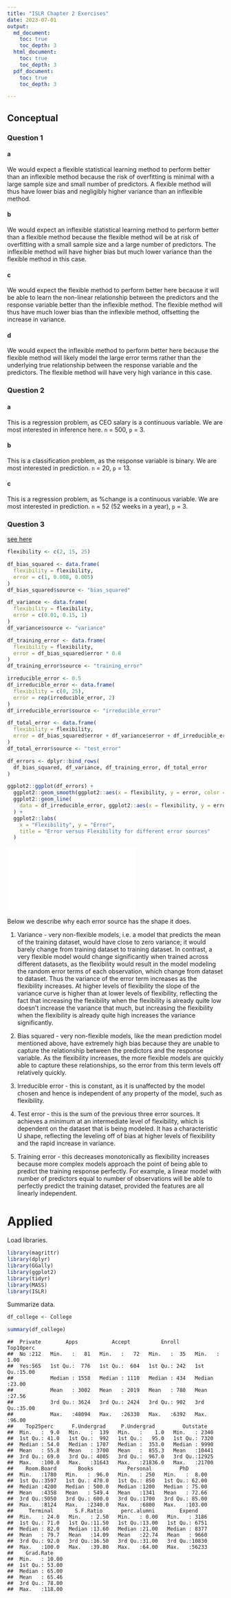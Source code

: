 ```yaml
---
title: "ISLR Chapter 2 Exercises"
date: 2023-07-01
output:
  md_document:
    toc: true
    toc_depth: 3
  html_document:
    toc: true
    toc_depth: 3
  pdf_document:
    toc: true
    toc_depth: 3

---
```




## Conceptual

### Question 1

#### a
We would expect a flexible statistical learning method to perform better than
an inflexible method because the risk of overfitting is minimal with a large sample
size and small number of predictors. A flexible method will thus have lower bias
and negligibly higher variance than an inflexible method.

#### b
We would expect an inflexible statistical learning method to perform better than a
flexible method because the flexible method will be at risk of overfitting with a small sample size
and a large number of predictors. The inflexible method will have higher bias but much lower variance
than the flexible method in this case.

#### c
We would expect the flexible method to perform better here because it will be able to
learn the non-linear relationship between the predictors and the response variable better than the inflexible method.
The flexible method will thus have much lower bias than the inflexible method, offsetting the increase in variance.


#### d
We would expect the inflexible method to perform better here because the flexible method
will likely model the large error terms rather than the underlying true relationship between the response
variable and the predictors. The flexible method will have very high variance in this case.

### Question 2

#### a
This is a regression problem, as CEO salary is a continuous variable. We are most
interested in inference here. `n` = 500, `p` = 3.

#### b
This is a classification problem, as the response variable is binary. We are most interested in prediction.
`n` = 20, `p` = 13.

#### c
This is a regression problem, as %change is a continuous variable. We are most interested in prediction.
`n` = 52 (52 weeks in a year), `p` = 3.

### Question 3

[see here](#conceptual)

```r
flexibility <- c(2, 15, 25)

df_bias_squared <- data.frame(
  flexibility = flexibility,
  error = c(1, 0.008, 0.005)
)
df_bias_squared$source <- "bias_squared"

df_variance <- data.frame(
  flexibility = flexibility,
  error = c(0.01, 0.15, 1)
)
df_variance$source <- "variance"

df_training_error <- data.frame(
  flexibility = flexibility,
  error = df_bias_squared$error * 0.8
)
df_training_error$source <- "training_error"

irreducible_error <- 0.5
df_irreducible_error <- data.frame(
  flexibility = c(0, 25),
  error = rep(irreducible_error, 2)
)
df_irreducible_error$source <- "irreducible_error"

df_total_error <- data.frame(
  flexibility = flexibility,
  error = df_bias_squared$error + df_variance$error + df_irreducible_error$error[[1]]
)
df_total_error$source <- "test_error"

df_errors <- dplyr::bind_rows(
  df_bias_squared, df_variance, df_training_error, df_total_error
)

ggplot2::ggplot(df_errors) +
  ggplot2::geom_smooth(ggplot2::aes(x = flexibility, y = error, color = source)) +
  ggplot2::geom_line(
    data = df_irreducible_error, ggplot2::aes(x = flexibility, y = error, color = source)
  ) +
  ggplot2::labs(
    x = "Flexibility", y = "Error",
    title = "Error versus Flexibility for different error sources"
  )
```

![](exercises_files/figure-latex/error_source_graph-1.pdf)<!-- --> 

Below we describe why each error source has the shape it does.

1. Variance - very non-flexible models, i.e. a model that predicts the mean of the training dataset,
would have close to zero variance; it would barely change from training dataset to training dataset.
In contrast, a very flexible model would change significantly when trained across different datasets, as the flexibility
would result in the model modeling the random error terms of each observation, which change from dataset to dataset. Thus the variance of the error term increases as the flexibility increases. At higher levels of flexibility the slope of the variance curve is higher than at lower levels of flexibility, reflecting the fact that increasing the flexibility when the flexibility
is already quite low doesn't increase the variance that much, but increasing the flexibility when the flexibility is already quite high increases the variance significantly.

2. Bias squared - very non-flexible models, like the mean prediction model mentioned above, have extremely high bias because they are unable to capture the relationship between the predictors and the response variable. As the flexibility increases, the more flexible models are quickly able to capture these relationships, so the error from this term levels off relatively quickly.

3. Irreducible error - this is constant, as it is unaffected by the model chosen and hence is independent of any property of the model, such as flexibility.

4. Test error - this is the sum of the previous three error sources. It achieves a minimum at an intermediate level of flexibility, which is dependent on the dataset that is being modeled. It has a characteristic U shape, reflecting the leveling off of bias at higher levels of flexibility and the rapid increase in variance.

5. Training error - this decreases monotonically as flexibility increases because more complex models approach the point of being able to predict the training response perfectly. For example, a linear model with number of predictors equal to number of observations will be able to perfectly predict the training dataset, provided the features are all linearly independent.

# Applied

Load libraries.

```r
library(magrittr)
library(dplyr)
library(GGally)
library(ggplot2)
library(tidyr)
library(MASS)
library(ISLR)
```

Summarize data.

```r
df_college <- College

summary(df_college)
```

```
##  Private        Apps           Accept          Enroll       Top10perc    
##  No :212   Min.   :   81   Min.   :   72   Min.   :  35   Min.   : 1.00  
##  Yes:565   1st Qu.:  776   1st Qu.:  604   1st Qu.: 242   1st Qu.:15.00  
##            Median : 1558   Median : 1110   Median : 434   Median :23.00  
##            Mean   : 3002   Mean   : 2019   Mean   : 780   Mean   :27.56  
##            3rd Qu.: 3624   3rd Qu.: 2424   3rd Qu.: 902   3rd Qu.:35.00  
##            Max.   :48094   Max.   :26330   Max.   :6392   Max.   :96.00  
##    Top25perc      F.Undergrad     P.Undergrad         Outstate    
##  Min.   :  9.0   Min.   :  139   Min.   :    1.0   Min.   : 2340  
##  1st Qu.: 41.0   1st Qu.:  992   1st Qu.:   95.0   1st Qu.: 7320  
##  Median : 54.0   Median : 1707   Median :  353.0   Median : 9990  
##  Mean   : 55.8   Mean   : 3700   Mean   :  855.3   Mean   :10441  
##  3rd Qu.: 69.0   3rd Qu.: 4005   3rd Qu.:  967.0   3rd Qu.:12925  
##  Max.   :100.0   Max.   :31643   Max.   :21836.0   Max.   :21700  
##    Room.Board       Books           Personal         PhD        
##  Min.   :1780   Min.   :  96.0   Min.   : 250   Min.   :  8.00  
##  1st Qu.:3597   1st Qu.: 470.0   1st Qu.: 850   1st Qu.: 62.00  
##  Median :4200   Median : 500.0   Median :1200   Median : 75.00  
##  Mean   :4358   Mean   : 549.4   Mean   :1341   Mean   : 72.66  
##  3rd Qu.:5050   3rd Qu.: 600.0   3rd Qu.:1700   3rd Qu.: 85.00  
##  Max.   :8124   Max.   :2340.0   Max.   :6800   Max.   :103.00  
##     Terminal       S.F.Ratio      perc.alumni        Expend     
##  Min.   : 24.0   Min.   : 2.50   Min.   : 0.00   Min.   : 3186  
##  1st Qu.: 71.0   1st Qu.:11.50   1st Qu.:13.00   1st Qu.: 6751  
##  Median : 82.0   Median :13.60   Median :21.00   Median : 8377  
##  Mean   : 79.7   Mean   :14.09   Mean   :22.74   Mean   : 9660  
##  3rd Qu.: 92.0   3rd Qu.:16.50   3rd Qu.:31.00   3rd Qu.:10830  
##  Max.   :100.0   Max.   :39.80   Max.   :64.00   Max.   :56233  
##    Grad.Rate     
##  Min.   : 10.00  
##  1st Qu.: 53.00  
##  Median : 65.00  
##  Mean   : 65.46  
##  3rd Qu.: 78.00  
##  Max.   :118.00
```
